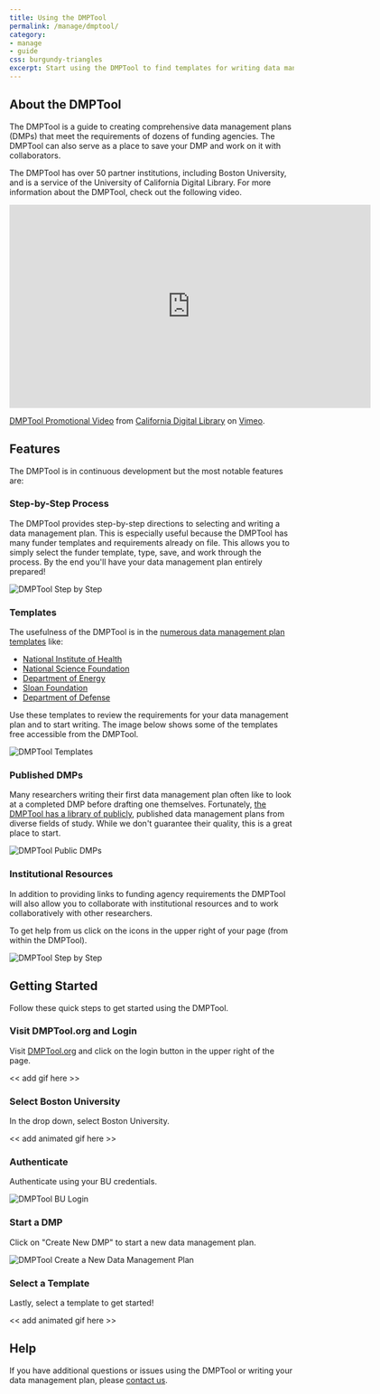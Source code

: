 ```yaml
---
title: Using the DMPTool
permalink: /manage/dmptool/
category: 
- manage
- guide 
css: burgundy-triangles
excerpt: Start using the DMPTool to find templates for writing data management plans
---
```


## About the DMPTool 

The DMPTool is a guide to creating comprehensive data management plans (DMPs) that meet the requirements of dozens of funding agencies. The DMPTool can also serve as a place to save your DMP and work on it with collaborators.

The DMPTool has over 50 partner institutions, including Boston University, and is a service of the University of California Digital Library. For more information about the DMPTool, check out the following video. 

<div class="responsive-video">
<iframe src="https://player.vimeo.com/video/82408192" width="640" height="360" frameborder="0" webkitallowfullscreen mozallowfullscreen allowfullscreen></iframe>
<p><a href="https://vimeo.com/82408192">DMPTool Promotional Video</a> from <a href="https://vimeo.com/cdlib">California Digital Library</a> on <a href="https://vimeo.com">Vimeo</a>.</p>
</div> 

## Features

The DMPTool is in continuous development but the most notable features are: 

### Step-by-Step Process

The DMPTool provides step-by-step directions to selecting and writing a data management plan. This is especially useful because the DMPTool has many funder templates and requirements already on file. This allows you to simply select the funder template, type, save, and work through the process. By the end you'll have your data management plan entirely prepared! 

<img src="{{ site.baseurl }}/assets/images/guides/dmptool-step-by-step.jpeg" class="img-responsive" alt="DMPTool Step by Step"/>

### Templates 

The usefulness of the DMPTool is in the [numerous data management plan templates](https://dmptool.org/guidance?method=get&scope1=all) like: 

+ [National Institute of Health](https://dmptool.org/requirements_templates/21/basic.docx)
+ [National Science Foundation](https://dmptool.org/requirements_templates/2/basic.docx)
+ [Department of Energy](https://dmptool.org/requirements_templates/193/basic.docx)
+ [Sloan Foundation](https://dmptool.org/requirements_templates/77/basic.docx)
+ [Department of Defense](https://dmptool.org/requirements_templates/260/basic.docx)

Use these templates to review the requirements for your data management plan and to start writing. The image below shows some of the templates free accessible from the DMPTool. 

<img src="{{ site.baseurl }}/assets/images/guides/dmptool-templates.jpeg" class="img-responsive" alt="DMPTool Templates"/>

### Published DMPs

Many researchers writing their first data management plan often like to look at a completed DMP before drafting one themselves. Fortunately, [the DMPTool has a library of publicly](https://dmptool.org/public_dmps?public%3Aall_scope=all), published data management plans from diverse fields of study. While we don't guarantee their quality, this is a great place to start. 

<img src="{{ site.baseurl }}/assets/images/guides/dmptool-public-dmps.jpeg" class="img-responsive" alt="DMPTool Public DMPs"/>

### Institutional Resources

In addition to providing links to funding agency requirements the DMPTool will also allow you to collaborate with institutional resources and to work collaboratively with other researchers.

To get help from us click on the icons in the upper right of your page (from within the DMPTool).

<img src="{{ site.baseurl }}/assets/images/guides/dmptool-help.png" class="img-responsive" alt="DMPTool Step by Step"/>

## Getting Started

Follow these quick steps to get started using the DMPTool. 

### Visit DMPTool.org and Login 

Visit [DMPTool.org](https://dmptool.org/) and click on the login button in the upper right of the page. 

<< add gif here >> 

### Select Boston University 

In the drop down, select Boston University. 

<< add animated gif here >> 

### Authenticate 

Authenticate using your BU credentials. 

<img src="{{ site.baseurl }}/assets/images/guides/dmptool-bu-login.jpeg" class="img-responsive" alt="DMPTool BU Login"/>

### Start a DMP

Click on "Create New DMP" to start a new data management plan. 

<img src="{{ site.baseurl }}/assets/images/guides/dmptool-create-new-dmp.jpeg" class="img-responsive" alt="DMPTool Create a New Data Management Plan"/>

### Select a Template 

Lastly, select a template to get started! 

<< add animated gif here >> 

## Help

If you have additional questions or issues using the DMPTool or writing your data management plan, please [contact us](mailto:data@bu.edu).
